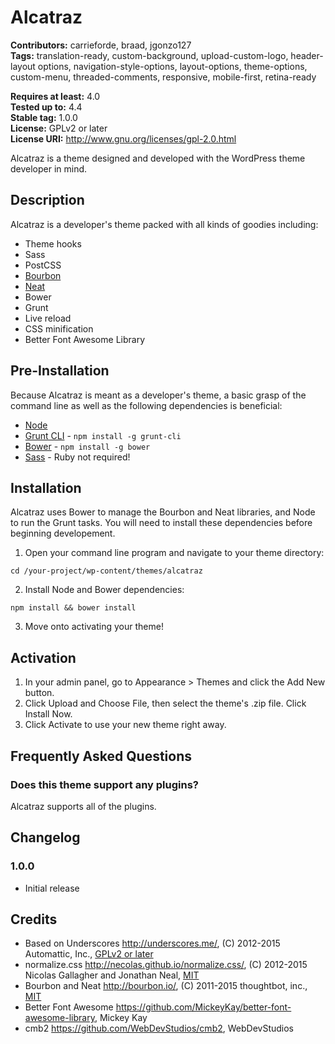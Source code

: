 # Alcatraz #

**Contributors:** carrieforde, braad, jgonzo127  
**Tags:** translation-ready, custom-background, upload-custom-logo, header-layout options, navigation-style-options, layout-options, theme-options, custom-menu, threaded-comments, responsive, mobile-first, retina-ready  

**Requires at least:** 4.0  
**Tested up to:** 4.4  
**Stable tag:** 1.0.0  
**License:** GPLv2 or later  
**License URI:** http://www.gnu.org/licenses/gpl-2.0.html  

Alcatraz is a theme designed and developed with the WordPress theme developer in mind.

## Description ##

Alcatraz is a developer's theme packed with all kinds of goodies including:

* Theme hooks
* Sass
* PostCSS
* [Bourbon](http://bourbon.io)
* [Neat](http://neat.bourbon.io)
* Bower
* Grunt
* Live reload
* CSS minification
* Better Font Awesome Library

## Pre-Installation ##

Because Alcatraz is meant as a developer's theme, a basic grasp of the command line as well as the following dependencies is beneficial:

* [Node](http://node.js)
* [Grunt CLI](http://gruntjs.com) - `npm install -g grunt-cli`
* [Bower](http://bower.io) - `npm install -g bower`
* [Sass](http://sass-lang.com) - Ruby not required!

## Installation ##

Alcatraz uses Bower to manage the Bourbon and Neat libraries, and Node to run the Grunt tasks. You will need to install these dependencies before beginning developement.

1. Open your command line program and navigate to your theme directory:
```shell
cd /your-project/wp-content/themes/alcatraz
```
2. Install Node and Bower dependencies:
```shell
npm install && bower install
```

3. Move onto activating your theme!

## Activation ##

1. In your admin panel, go to Appearance > Themes and click the Add New button.
2. Click Upload and Choose File, then select the theme's .zip file. Click Install Now.
3. Click Activate to use your new theme right away.

## Frequently Asked Questions ##

### Does this theme support any plugins? ###

Alcatraz supports all of the plugins.

## Changelog ##

### 1.0.0 ###
* Initial release

## Credits ##

* Based on Underscores http://underscores.me/, (C) 2012-2015 Automattic, Inc., [GPLv2 or later](https://www.gnu.org/licenses/gpl-2.0.html)
* normalize.css http://necolas.github.io/normalize.css/, (C) 2012-2015 Nicolas Gallagher and Jonathan Neal, [MIT](http://opensource.org/licenses/MIT)
* Bourbon and Neat http://bourbon.io/, (C) 2011-2015 thoughtbot, inc., [MIT](http://opensource.org/licenses/MIT)
* Better Font Awesome https://github.com/MickeyKay/better-font-awesome-library, Mickey Kay
* cmb2 https://github.com/WebDevStudios/cmb2, WebDevStudios
